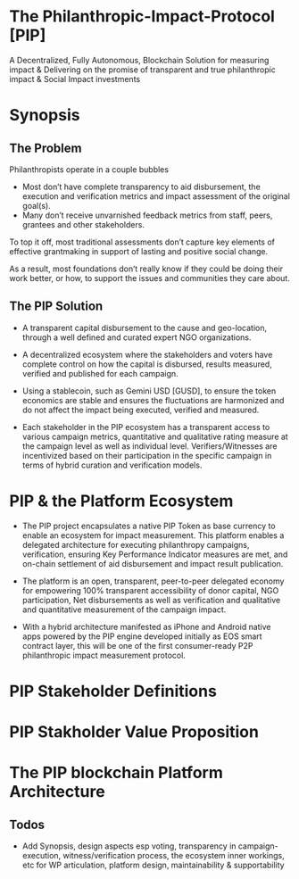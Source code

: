 # The Philanthropic-Impact-Protocol [PIP]
A Decentralized, Fully Autonomous, Blockchain Solution for measuring impact & Delivering on the promise of transparent and true philanthropic impact & Social Impact investments 

# Synopsis
## The Problem
Philanthropists operate in a couple bubbles
- Most don’t have complete transparency to aid disbursement, the execution and verification metrics and impact assessment of the original goal(s).
- Many don’t receive unvarnished feedback metrics from staff, peers, grantees and other stakeholders.

To top it off, most traditional assessments don’t capture key elements of effective grantmaking in support of lasting and positive social change.

As a result, most foundations don’t really know if they could be doing their work better, or how, to support the issues and communities they care about.


## The PIP Solution

- A transparent capital disbursement to the cause and geo-location, through a well defined and curated expert NGO organizations.

- A decentralized ecosystem where the stakeholders and voters have complete control on how the capital is disbursed, results measured, verified and published for each campaign.

- Using a stablecoin, such as Gemini USD [GUSD], to ensure the token economics are stable and ensures the fluctuations are harmonized and do not affect the impact being executed, verified and measured.

- Each stakeholder in the PIP ecosystem has a transparent access to various campaign metrics, quantitative and qualitative rating measure at the campaign level as well as individual level.
Verifiers/Witnesses are incentivized based on their participation in the specific campaign in terms of hybrid curation and verification models.

# PIP & the Platform Ecosystem

- The PIP project encapsulates a native PIP Token as base currency to enable an ecosystem for impact measurement. This platform enables a delegated architecture for executing philanthropy campaigns, verification, ensuring Key Performance Indicator measures are met, and on-chain settlement of aid disbursement and impact result publication.

- The platform is an open, transparent, peer-to-peer delegated economy for empowering 100% transparent accessibility of donor capital, NGO participation, Net disbursements as well as verification and qualitative and quantitative measurement of the campaign impact.

- With a hybrid architecture manifested as iPhone and Android native apps powered by the PIP engine developed initially as EOS smart contract layer,  this will be one of the first consumer-ready P2P philanthropic impact measurement protocol.

# PIP Stakeholder Definitions

# PIP Stakholder Value Proposition

# The PIP blockchain Platform Architecture


## Todos
- Add Synopsis, design aspects esp voting, transparency in campaign-execution, witness/verification process, the ecosystem inner workings, etc for WP articulation, platform design, maintainability & supportability